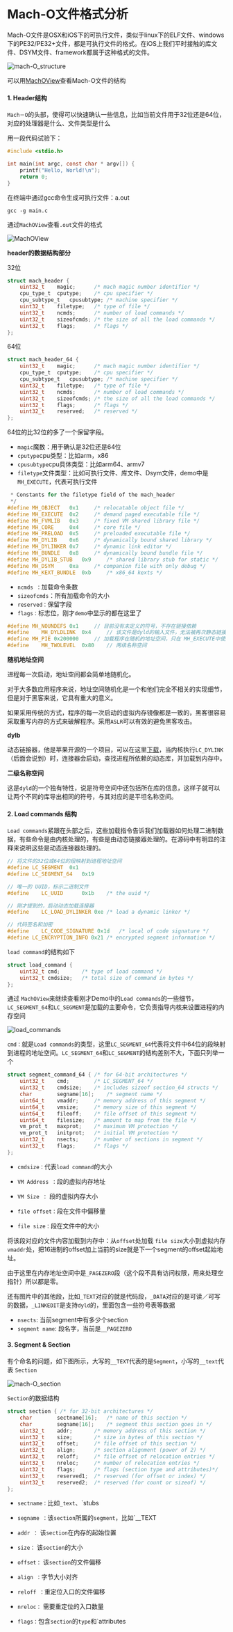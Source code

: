 # Mach-O文件格式分析

Mach-O文件是OSX和iOS下的可执行文件，类似于linux下的ELF文件、windows下的PE32/PE32+文件，都是可执行文件的格式。在iOS上我们平时接触的库文件、DSYM文件、framework都属于这种格式的文件。

![mach-O_structure](./img/mach-O_structure.png)

可以用[MachOView](https://sourceforge.net/projects/machoview/)查看Mach-O文件的结构

#### 1. Header结构

`Mach－O`的头部，使得可以快速确认一些信息，比如当前文件用于32位还是64位，对应的处理器是什么、文件类型是什么

用一段代码试验下：

```objective-c
#include <stdio.h>

int main(int argc, const char * argv[]) {
    printf("Hello, World!\n");
    return 0;
}
```

在终端中通过gcc命令生成可执行文件：a.out

```shell
gcc -g main.c
```

通过`MachOView`查看`.out`文件的格式

![MachOView](./img/MachOView.jpg)

**header的数据结构部分**

32位

```c
struct mach_header {
    uint32_t    magic;      /* mach magic number identifier */
    cpu_type_t  cputype;    /* cpu specifier */
    cpu_subtype_t   cpusubtype; /* machine specifier */
    uint32_t    filetype;   /* type of file */
    uint32_t    ncmds;      /* number of load commands */
    uint32_t    sizeofcmds; /* the size of all the load commands */
    uint32_t    flags;      /* flags */
};
```

64位

```c
struct mach_header_64 {
    uint32_t    magic;      /* mach magic number identifier */
    cpu_type_t  cputype;    /* cpu specifier */
    cpu_subtype_t   cpusubtype; /* machine specifier */
    uint32_t    filetype;   /* type of file */
    uint32_t    ncmds;      /* number of load commands */
    uint32_t    sizeofcmds; /* the size of all the load commands */
    uint32_t    flags;      /* flags */
    uint32_t    reserved;   /* reserved */
};
```

64位的比32位的多了一个保留字段。

- `magic`魔数：用于确认是32位还是64位
- `cputype`cpu类型：比如arm，x86
- `cpusubtype`cpu具体类型：比如arm64、armv7
- `filetype`文件类型：比如可执行文件、库文件、Dsym文件，demo中是`MH_EXECUTE`，代表可执行文件

```c
 * Constants for the filetype field of the mach_header
 */
#define MH_OBJECT   0x1     /* relocatable object file */
#define MH_EXECUTE  0x2     /* demand paged executable file */
#define MH_FVMLIB   0x3     /* fixed VM shared library file */
#define MH_CORE     0x4     /* core file */
#define MH_PRELOAD  0x5     /* preloaded executable file */
#define MH_DYLIB    0x6     /* dynamically bound shared library */
#define MH_DYLINKER 0x7     /* dynamic link editor */
#define MH_BUNDLE   0x8     /* dynamically bound bundle file */
#define MH_DYLIB_STUB   0x9     /* shared library stub for static */
#define MH_DSYM     0xa     /* companion file with only debug */
#define MH_KEXT_BUNDLE  0xb     /* x86_64 kexts */
```

- `ncmds ：`加载命令条数
- `sizeofcmds`：所有加载命令的大小
- `reserved：`保留字段
- `flags：`标志位，刚才`demo`中显示的都在这里了

```c
#define MH_NOUNDEFS 0x1     // 目前没有未定义的符号，不存在链接依赖
#define    MH_DYLDLINK  0x4     // 该文件是dyld的输入文件，无法被再次静态链接
#define MH_PIE 0x200000     // 加载程序在随机的地址空间，只在 MH_EXECUTE中使用
#define    MH_TWOLEVEL  0x80    // 两级名称空间
```

**随机地址空间**

进程每一次启动，地址空间都会简单地随机化。

对于大多数应用程序来说，地址空间随机化是一个和他们完全不相关的实现细节，但是对于黑客来说，它具有重大的意义。

如果采用传统的方式，程序的每一次启动的虚拟内存镜像都是一致的，黑客很容易采取重写内存的方式来破解程序。采用`ASLR`可以有效的避免黑客攻击。

**dylb**

动态链接器，他是苹果开源的一个项目，可以在这里[下载](http://opensource.apple.com/tarballs/dyld/dyld-360.18.tar.gz)，当内核执行`LC_DYLINK`（后面会说到）时，连接器会启动，查找进程所依赖的动态库，并加载到内存中。

**二级名称空间**

这是`dyld`的一个独有特性，说是符号空间中还包括所在库的信息，这样子就可以让两个不同的库导出相同的符号，与其对应的是平坦名称空间。

#### 2. Load commands 结构

`Load commands`紧跟在头部之后，这些加载指令告诉我们加载器如何处理二进制数据，有些命令是由内核处理的，有些是由动态链接器处理的。在源码中有明显的注释来说明这些是动态连接器处理的。

```c
// 将文件的32位或64位的段映射到进程地址空间
#define LC_SEGMENT  0x1 
#define LC_SEGMENT_64   0x19    

// 唯一的 UUID，标示二进制文件
#define    LC_UUID      0x1b    /* the uuid */

// 刚才提到的，启动动态加载连接器
#define    LC_LOAD_DYLINKER 0xe /* load a dynamic linker */

// 代码签名和加密
#define    LC_CODE_SIGNATURE 0x1d   /* local of code signature */
#define LC_ENCRYPTION_INFO 0x21 /* encrypted segment information */
```

`load command`的结构如下

```c
struct load_command {
    uint32_t cmd;       /* type of load command */
    uint32_t cmdsize;   /* total size of command in bytes */
};
```

通过 `MachOView`来继续查看刚才Demo中的`Load commands`的一些细节，`LC_SEGMENT_64`和`LC_SEGMENT`是加载的主要命令，它负责指导内核来设置进程的内存空间

![load_commands](./img/load_commands.jpg)

`cmd：`就是`Load commands`的类型，这里`LC_SEGMENT_64`代表将文件中64位的段映射到进程的地址空间。`LC_SEGMENT_64`和`LC_SEGMENT`的结构差别不大，下面只列举一个

```c
struct segment_command_64 { /* for 64-bit architectures */
    uint32_t    cmd;        /* LC_SEGMENT_64 */
    uint32_t    cmdsize;    /* includes sizeof section_64 structs */
    char        segname[16];    /* segment name */
    uint64_t    vmaddr;     /* memory address of this segment */
    uint64_t    vmsize;     /* memory size of this segment */
    uint64_t    fileoff;    /* file offset of this segment */
    uint64_t    filesize;   /* amount to map from the file */
    vm_prot_t   maxprot;    /* maximum VM protection */
    vm_prot_t   initprot;   /* initial VM protection */
    uint32_t    nsects;     /* number of sections in segment */
    uint32_t    flags;      /* flags */
};
```

- `cmdsize：`代表`load command`的大小

- `VM Address ：`段的虚拟内存地址

- `VM Size ：` 段的虚拟内存大小

- `file offset：`段在文件中偏移量

- `file size：`段在文件中的大小

将该段对应的文件内容加载到内存中：从`offset`处加载 `file size`大小到虚拟内存 `vmaddr`处，把16进制的offset加上当前的size就是下一个segment的offset起始地址。

由于这里在内存地址空间中是`_PAGEZERO`段（这个段不具有访问权限，用来处理空指针）所以都是零。

还有图片中的其他段，比如`_TEXT`对应的就是代码段，`_DATA`对应的是可读／可写的数据，`_LINKEDIT`是支持`dyld`的，里面包含一些符号表等数据

- `nsects`: 当前segment中有多少个section
- `segment name`: 段名字，当前是`__PAGEZERO`

#### 3. Segment & Section

有个命名的问题，如下图所示，大写的`__TEXT`代表的是`Segment`，小写的`__text`代表 `Section`

![mach-O_section](./img/mach-O_section.jpg)

`Section`的数据结构

```c
struct section { /* for 32-bit architectures */
    char        sectname[16];   /* name of this section */
    char        segname[16];    /* segment this section goes in */
    uint32_t    addr;       /* memory address of this section */
    uint32_t    size;       /* size in bytes of this section */
    uint32_t    offset;     /* file offset of this section */
    uint32_t    align;      /* section alignment (power of 2) */
    uint32_t    reloff;     /* file offset of relocation entries */
    uint32_t    nreloc;     /* number of relocation entries */
    uint32_t    flags;      /* flags (section type and attributes)*/
    uint32_t    reserved1;  /* reserved (for offset or index) */
    uint32_t    reserved2;  /* reserved (for count or sizeof) */
};
```


- `sectname：`比如`_text`、`stubs

- `segname ：`该`section`所属的`segment`，比如`__TEXT

- `addr ：` 该`section`在内存的起始位置

- `size：` 该`section`的大小

- `offset：` 该`section`的文件偏移

- `align ：`字节大小对齐

- `reloff ：`重定位入口的文件偏移

- `nreloc：` 需要重定位的入口数量

- `flags：`包含`section`的`type`和`attributes
